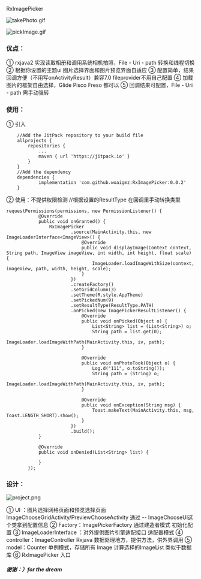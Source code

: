 
RxImagePicker

![takePhoto.gif](https://upload-images.jianshu.io/upload_images/8886407-d5ba5d648394eb06.gif?imageMogr2/auto-orient/strip)

![pickImage.gif](https://upload-images.jianshu.io/upload_images/8886407-8051a2779827a117.gif?imageMogr2/auto-orient/strip)

### 优点：
① rxjava2 实现读取相册和调用系统相机拍照，File - Uri - path 转换和线程切换
② 根据你设置的主题ui 图片选择界面和图片预览界面自适应
③ 配置简单，结果回调方便（不用写onActivityResult）兼容7.0 fileprovider不用自己配置
④ 加载图片的框架自由选择，Glide Pisco Freso 都可以
⑤ 回调结果可配置，File - Uri - path 需手动强转
### 使用：
① 引入
```
    //Add the JitPack repository to your build file
	allprojects {
		repositories {
			...
			maven { url 'https://jitpack.io' }
		}
	}
    //Add the dependency
    dependencies {
	        implementation 'com.github.woaigmz:RxImagePicker:0.0.2'
	}
```
② 使用：不提供权限检测 //根据设置的ResultType 在回调里手动转换类型
```
requestPermissions(permissions, new PermissionListener() {
            @Override
            public void onGranted() {
                RxImagePicker
                        .source(MainActivity.this, new ImageLoaderInterface<ImageView>() {
                            @Override
                            public void displayImage(Context context, String path, ImageView imageView, int width, int height, float scale) {
                                ImageLoader.loadImageWithSize(context, imageView, path, width, height, scale);
                            }
                        })
                        .createFactory()
                        .setGridColumn(3)
                        .setTheme(R.style.AppTheme)
                        .setPickedNum(9)
                        .setResultType(ResultType.PATH)
                        .onPicked(new ImagePickerResultListener() {
                            @Override
                            public void onPicked(Object o) {
                                List<String> list = (List<String>) o;
                                String path = list.get(0);
                                ImageLoader.loadImageWithPath(MainActivity.this, iv, path);
                            }

                            @Override
                            public void onPhotoTook(Object o) {
                                Log.d("111", o.toString());
                                String path = (String) o;
                                ImageLoader.loadImageWithPath(MainActivity.this, iv, path);
                            }

                            @Override
                            public void onException(String msg) {
                                Toast.makeText(MainActivity.this, msg, Toast.LENGTH_SHORT).show();
                            }
                        })
                        .build();
            }

            @Override
            public void onDenied(List<String> list) {

            }
        });
```
### 设计：
![project.png](https://upload-images.jianshu.io/upload_images/8886407-2c8eceabde959d91.png?imageMogr2/auto-orient/strip%7CimageView2/2/w/1240)

① UI ：图片选择网格页面和预览选择页面 ImageChooseGridActivity/PreviewChooseActivity 通过 -- ImageChooseUI这个类拿到配置信息
② Factory：ImagePickerFactory 通过建造者模式 初始化配置
③ ImageLoaderInterface ：对外提供图片引擎适配接口 适配器模式
④ controller：ImageController Rxjava 数据处理地方，提供方法，供外界调用
⑤ model：Counter 单例模式，存储所有 Image 计算选择的ImageList 类似于数据库
⑥ RxImagePicker 入口

##### 谢谢：）for the dream

